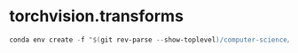 # torchvision.transforms

```powershell
conda env create -f "$(git rev-parse --show-toplevel)/computer-science/machine-learning/environment.yml"
```
